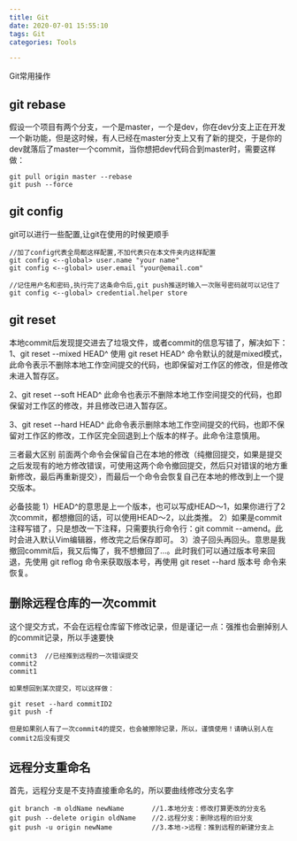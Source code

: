 ```yaml
---
title: Git
date: 2020-07-01 15:55:10
tags: Git
categories: Tools

---
```

Git常用操作
<!--more-->

## git rebase

假设一个项目有两个分支，一个是master，一个是dev，你在dev分支上正在开发一个新功能，但是这时候，有人已经在master分支上又有了新的提交，于是你的dev就落后了master一个commit，当你想把dev代码合到master时，需要这样做：

```shell
git pull origin master --rebase
git push --force
```

## git config

git可以进行一些配置,让git在使用的时候更顺手

```
//加了config代表全局都这样配置,不加代表只在本文件夹内这样配置
git config <--global> user.name "your name" 
git config <--global> user.email "your@email.com" 

//记住用户名和密码,执行完了这条命令后,git push推送时输入一次账号密码就可以记住了
git config <--global> credential.helper store
```

## git reset

本地commit后发现提交进去了垃圾文件，或者commit的信息写错了，解决如下：
1、git reset --mixed HEAD^
使用 git reset HEAD^ 命令默认的就是mixed模式，此命令表示不删除本地工作空间提交的代码，也即保留对工作区的修改，但是修改未进入暂存区。

2、git reset --soft HEAD^
此命令也表示不删除本地工作空间提交的代码，也即保留对工作区的修改，并且修改已进入暂存区。

3、git reset --hard HEAD^
此命令表示删除本地工作空间提交的代码，也即不保留对工作区的修改，工作区完全回退到上个版本的样子。此命令注意慎用。

三者最大区别
前面两个命令会保留自己在本地的修改（纯撤回提交，如果是提交之后发现有的地方修改错误，可使用这两个命令撤回提交，然后只对错误的地方重新修改，最后再重新提交），而最后一个命令会恢复自己在本地的修改到上一个提交版本。

必备技能
1）HEAD^的意思是上一个版本，也可以写成HEAD～1，如果你进行了2次commit，都想撤回的话，可以使用HEAD～2，以此类推。
2）如果是commit注释写错了，只是想改一下注释，只需要执行命令行：git commit --amend。此时会进入默认Vim编辑器，修改完之后保存即可。
3）浪子回头再回头。意思是我撤回commit后，我又后悔了，我不想撤回了…。此时我们可以通过版本号来回退，先使用 git reflog 命令来获取版本号，再使用 git reset --hard 版本号 命令来恢复。

## 删除远程仓库的一次commit
这个提交方式，不会在远程仓库留下修改记录，但是谨记一点：强推也会删掉别人的commit记录，所以手速要快
```
commit3  //已经推到远程的一次错误提交
commit2
commit1

如果想回到某次提交，可以这样做：

git reset --hard commitID2
git push -f

但是如果别人有了一次commit4的提交，也会被擦除记录，所以，谨慎使用！请确认别人在commit2后没有提交
```
## 远程分支重命名
首先，远程分支是不支持直接重命名的，所以要曲线修改分支名字
```
git branch -m oldName newName       //1.本地分支：修改打算更改的分支名
git push --delete origin oldName    //2.远程分支：删除远程的旧分支
git push -u origin newName          //3.本地->远程：推到远程的新建分支上
```